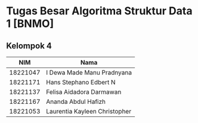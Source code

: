 # Tugas Besar Algoritma Struktur Data 1 [BNMO]

## Kelompok 4
| NIM | Nama |
| --- | --- |
| 18221047 | I Dewa Made Manu Pradnyana |
| 18221171 | Hans Stephano Edbert N |
| 18221137 | Felisa Aidadora Darmawan |
| 18221167 | Ananda Abdul Hafizh |
| 18221053 | Laurentia Kayleen Christopher |

